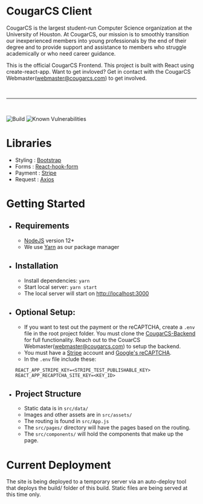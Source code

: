 # CougarCS Client
CougarCS is the largest student-run Computer Science organization at the University of Houston. At CougarCS, our mission is to smoothly transition our inexperienced members into young professionals by the end of their degree and to provide support and assistance to members who struggle academically or who need career guidance.

This is the official CougarCS Frontend. This project is built with React using create-react-app. Want to get invloved? Get in contact with the CougarCS Webmaster(webmaster@cougarcs.com) to get involved.

<br/>
<hr/>
<br/>

![Build](https://img.shields.io/github/workflow/status/CougarCS/CougarCS-Client/Install,%20Build,%20Deploy?label=actions) ![Known Vulnerabilities](https://snyk.io/test/github/badges/shields/badge.svg?targetFile=badge-maker/package.json)

# Libraries
* Styling : [Bootstrap](https://github.com/react-bootstrap/react-bootstrap)
* Forms   : [React-hook-form](https://github.com/react-hook-form/react-hook-form)
* Payment : [Stripe](https://stripe.com/docs)
* Request : [Axios](https://github.com/axios/axios)

# Getting Started
* ## Requirements
    - [NodeJS](https://nodejs.org/en/) version 12+
    - We use [Yarn](https://yarnpkg.com/getting-started/install) as our package manager
* ## Installation
    * Install dependencies: ```yarn```
    * Start local server: ```yarn start```
    * The local server will start on [http://localhost:3000](http://localhost:3000)
* ## Optional Setup:
    * If you want to test out the payment or the reCAPTCHA, create a ```.env``` file in the root project folder. You must clone the [CougarCS-Backend](https://github.com/CougarCS/CougarCS-Backend) for full functionality. Reach out to the CouarCS Webmaster(webmaster@cougarcs.com) to setup the backend.
    * You must have a [Stripe](https://stripe.com/) account and [Google's reCAPTCHA](https://www.google.com/recaptcha/about/). 
    * In the ```.env``` file include these:
    ```
    REACT_APP_STRIPE_KEY=<STRIPE_TEST_PUBLISHABLE_KEY>
    REACT_APP_RECAPTCHA_SITE_KEY=<KEY_ID>
    ```
* ## Project Structure
    * Static data is in ```src/data/```
    * Images and other assets are in ```src/assets/```
    * The routing is found in ```src/App.js```
    * The ```src/pages/``` directory will have the pages based on the routing.
    * The ```src/components/``` will hold the components that make up the page.

# Current Deployment
The site is being deployed to a temporary server via an auto-deploy tool that deploys the build/ folder of this build. Static files are being served at this time only.

